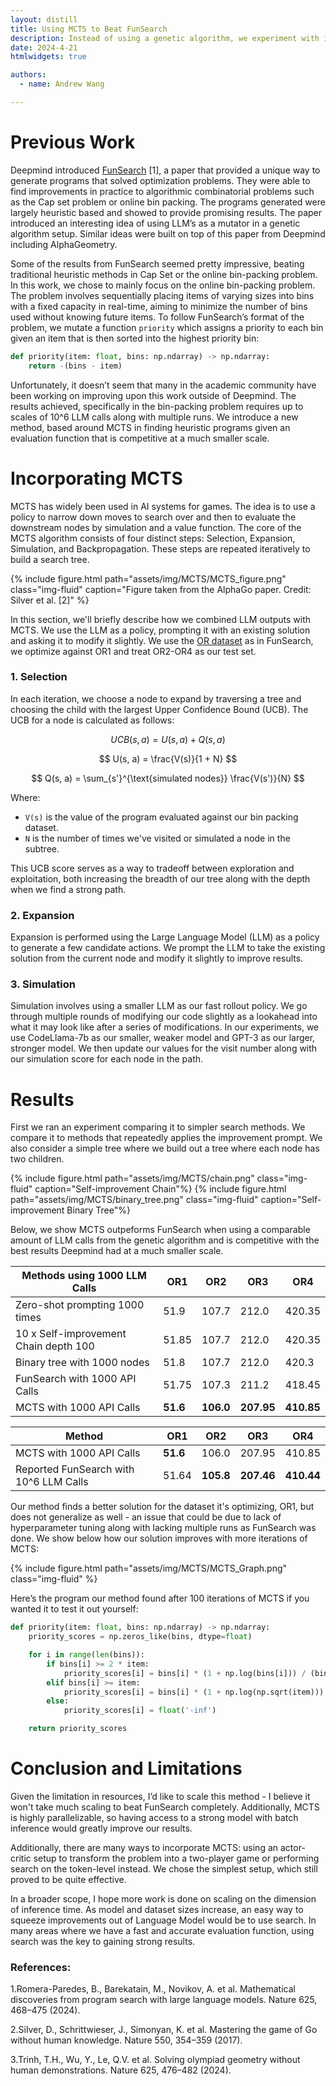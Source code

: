 ```yaml
---
layout: distill
title: Using MCTS to Beat FunSearch
description: Instead of using a genetic algorithm, we experiment with incorporating MCTS
date: 2024-4-21
htmlwidgets: true

authors:
  - name: Andrew Wang

---
```


# Previous Work

Deepmind introduced [FunSearch](https://deepmind.google/discover/blog/funsearch-making-new-discoveries-in-mathematical-sciences-using-large-language-models/) [1], a paper that provided a unique way to generate programs that solved optimization problems. They were able to find improvements in practice to algorithmic combinatorial problems such as the Cap set problem or online bin packing. The programs generated were largely heuristic based and showed to provide promising results. The paper introduced an interesting idea of using LLM’s as a mutator in a genetic algorithm setup. Similar ideas were built on top of this paper from Deepmind including AlphaGeometry. 

Some of the results from FunSearch seemed pretty impressive, beating traditional heuristic methods in Cap Set or the online bin-packing problem. In this work, we chose to mainly focus on the online bin-packing problem. The problem involves sequentially placing items of varying sizes into bins with a fixed capacity in real-time, aiming to minimize the number of bins used without knowing future items. To follow FunSearch’s format of the problem, we mutate a function `priority` which assigns a priority to each bin given an item that is then sorted into the highest priority bin:

```python
def priority(item: float, bins: np.ndarray) -> np.ndarray:
    return -(bins - item)
```
Unfortunately, it doesn’t seem that many in the academic community have been working on improving upon this work outside of Deepmind. The results achieved, specifically in the bin-packing problem requires up to scales of 10^6 LLM calls along with multiple runs. We introduce a new method, based around MCTS in finding heuristic programs given an evaluation function that is competitive at a much smaller scale.

# Incorporating MCTS

MCTS has widely been used in AI systems for games. The idea is to use a policy to narrow down moves to search over and then to evaluate the downstream nodes by simulation and a value function. The core of the MCTS algorithm consists of four distinct steps: Selection, Expansion, Simulation, and Backpropagation. These steps are repeated iteratively to build a search tree.

{% include figure.html path="assets/img/MCTS/MCTS_figure.png" class="img-fluid" caption="Figure taken from the AlphaGo paper. Credit: Silver et al. [2]" %}

In this section, we'll briefly describe how we combined LLM outputs with MCTS. We use the LLM as a policy, prompting it with an existing solution and asking it to modify it slightly. We use the [OR dataset](https://people.brunel.ac.uk/~mastjjb/jeb/orlib/binpackinfo.html) as in FunSearch, we optimize against OR1 and treat OR2-OR4 as our test set.


### 1. Selection
In each iteration, we choose a node to expand by traversing a tree and choosing the child with the largest Upper Confidence Bound (UCB). The UCB for a node is calculated as follows:

$$
UCB(s, a) = U(s, a) + Q(s, a)
$$

$$
U(s, a) = \frac{V(s)}{1 + N}
$$

$$
Q(s, a) = \sum_{s'}^{\text{simulated nodes}} \frac{V(s')}{N}
$$

Where:
- `V(s)` is the value of the program evaluated against our bin packing dataset.
- `N` is the number of times we've visited or simulated a node in the subtree.

This UCB score serves as a way to tradeoff between exploration and exploitation, both increasing the breadth of our tree along with the depth when we find a strong path.

### 2. Expansion
Expansion is performed using the Large Language Model (LLM) as a policy to generate a few candidate actions. We prompt the LLM to take the existing solution from the current node and modify it slightly to improve results.

### 3. Simulation
Simulation involves using a smaller LLM as our fast rollout policy. We go through multiple rounds of modifying our code slightly as a lookahead into what it may look like after a series of modifications. In our experiments, we use CodeLlama-7b as our smaller, weaker model and GPT-3 as our larger, stronger model. We then update our values for the visit number along with our simulation score for each node in the path.


# Results
First we ran an experiment comparing it to simpler search methods. We compare it to methods that repeatedly applies the improvement prompt. We also consider a simple tree where we build out a tree where each node has two children.

<div style="display: flex; justify-content: space-between;">
  {% include figure.html path="assets/img/MCTS/chain.png" class="img-fluid" caption="Self-improvement Chain"%}
  {% include figure.html path="assets/img/MCTS/binary_tree.png" class="img-fluid" caption="Self-improvement Binary Tree"%}
</div>

Below, we show MCTS outpeforms FunSearch when using a comparable amount of LLM calls from the genetic algorithm and is competitive with the best results Deepmind had at a much smaller scale.

| Methods using 1000 LLM Calls                  | OR1   | OR2   | OR3   | OR4   |
|-----------------------------------------------|-------|-------|-------|-------|
| Zero-shot prompting 1000 times                | 51.9  | 107.7 | 212.0 | 420.35|
| 10 x Self-improvement Chain depth 100         | 51.85 | 107.7 | 212.0 | 420.35|
| Binary tree with 1000 nodes                   | 51.8  | 107.7 | 212.0 | 420.3 |
| FunSearch with 1000 API Calls                 | 51.75 | 107.3 | 211.2 | 418.45|
| MCTS with 1000 API Calls                      | **51.6**  | **106.0** | **207.95**| **410.85**|


| Method                                        | OR1   | OR2   | OR3   | OR4   |
|-----------------------------------------------|-------|-------|-------|-------|
| MCTS with 1000 API Calls                      | **51.6**  | 106.0 | 207.95| 410.85|
| Reported FunSearch with 10^6 LLM Calls        | 51.64 | **105.8** | **207.46**| **410.44**|


Our method finds a better solution for the dataset it's optimizing, OR1, but does not generalize as well - an issue that could be due to lack of hyperparameter tuning along with lacking multiple runs as FunSearch was done. We show below how our solution improves with more iterations of MCTS:

{% include figure.html path="assets/img/MCTS/MCTS_Graph.png" class="img-fluid" %}

Here’s the program our method found after 100 iterations of MCTS if you wanted it to test it out yourself:
```python
def priority(item: float, bins: np.ndarray) -> np.ndarray:
    priority_scores = np.zeros_like(bins, dtype=float)

    for i in range(len(bins)):
        if bins[i] >= 2 * item:
            priority_scores[i] = bins[i] * (1 + np.log(bins[i])) / (bins[i] - item + 1.5) + 0.3 * (len(bins) - i) + 0.1 * item
        elif bins[i] >= item:
            priority_scores[i] = bins[i] * (1 + np.log(np.sqrt(item))) / (bins[i] - item + 1) + 0.25 * (len(bins) - i) + 0.1 * item
        else:
            priority_scores[i] = float('-inf')

    return priority_scores
```

# Conclusion and Limitations

Given the limitation in resources, I’d like to scale this method - I believe it won't take much scaling to beat FunSearch completely. Additionally, MCTS is highly parallelizable, so having access to a strong model with batch inference would greatly improve our results.

Additionally, there are many ways to incorporate MCTS: using an actor-critic setup to transform the problem into a two-player game or performing search on the token-level instead. We chose the simplest setup, which still proved to be quite effective.

In a broader scope, I hope more work is done on scaling on the dimension of inference time. As model and dataset sizes increase, an easy way to squeeze improvements out of Language Model would be to use search. In many areas where we have a fast and accurate evaluation function, using search was the key to gaining strong results. 

### References:
1.Romera-Paredes, B., Barekatain, M., Novikov, A. et al. Mathematical discoveries from program search with large language models. Nature 625, 468–475 (2024).

2.Silver, D., Schrittwieser, J., Simonyan, K. et al. Mastering the game of Go without human knowledge. Nature 550, 354–359 (2017).

3.Trinh, T.H., Wu, Y., Le, Q.V. et al. Solving olympiad geometry without human demonstrations. Nature 625, 476–482 (2024).